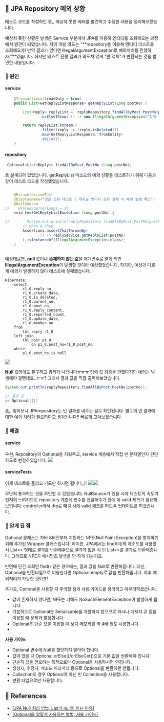 
## 📌 JPA Repository 예외 상황
테스트 코드를 작성하던 중,, 예상치 못한 에러를 발견하고 수정한 내용을 정리해보겠습니다.

예상치 못한 상황은 발생은 Service 부분에서 JPA를 이용해 엔티티를 조회해오는 과정에서 발견이 되었습니다.
저의 개발 의도는 "**repository를 이용해 엔티티 리스트를 조회해오자! 만약 결과가 없다면 IllegalArgumentException로 예외처리를 진행하자."**였습니다. 하지만 테스트 진행 결과가 의도치 않게 "빈 객체"가 반환되는 것을 발견한 내용입니다.

### 🎈 원인
#### service
```java
    @Transactional(readOnly = true)
    public List<GetReplyListResponse> getReplyList(Long postNo) {

        List<Reply> replyList =  replyRepository.findAllByPost_PostNo(postNo)
                .orElseThrow( () -> new IllegalArgumentException("검색 결과가 없습니다."));

        return replyList.stream()
                .filter(reply -> !reply.isDeleted())
                .map(GetReplyListResponse::fromEntity)
                .toList();
    }
```

#### repository
```java
 Optional<List<Reply>> findAllByPost_PostNo (Long postNo);
```

로 설계되어 있었습니다. getReplyList 메소드의 예외 상황을 테스트하기 위해 다음과 같이 테스트 코드를 작성했었습니다.

```java

    @ParameterizedTest
    @DisplayName("댓글 조회 테스트 : 게시글 엔티티 조회 실패 시 예외 발생 확인")
    @NullSource
//    @ValueSource(longs = 3)
    void testGetReplyListException (Long postNo) {

//        System.out.println(replyRepository.findAllByPost_PostNo(postNo));
        // when & then
        Assertions.assertThatThrownBy(
                () -> replyService.getReplyList(postNo)
        ).isInstanceOf(IllegalArgumentException.class);
    }
    
```

예상대로면, **null** 값이나 **존재하지 않는 값**을 매개변수로 받게 되면 **IllegalArgumentException**이 발생할 것이라 예상했었습니다. 하지만, 예상과 다르게 예외가 발생하지 않아 테스트에 실패했습니다.
```
Hibernate: 
    select
        r1_0.reply_no,
        r1_0.create_date,
        r1_0.is_deleted,
        r1_0.parent_no,
        r1_0.post_no,
        r1_0.reply_content,
        r1_0.reported_count,
        r1_0.update_date,
        r1_0.member_no 
    from
        tbl_reply r1_0 
    left join
        tbl_post p1_0 
            on p1_0.post_no=r1_0.post_no 
    where
        p1_0.post_no is null
```
![](https://velog.velcdn.com/images/kko0369/post/c553766f-99b2-4088-a938-ad9694360316/image.png)

**Null** 값임에도 불구하고 쿼리가 나갑니다ㅠㅠㅠ 입력 값 검증을 안했다지만 예외는 발생해야 할텐데요..ㅠㅠ? 그래서 결과 값을 직접 출력해보았습니다.
```java
System.out.println(replyRepository.findAllByPost_PostNo(postNo));

// 결과 값
>> Optional[[]]
```

흠,, 찾아보니 JPArepository는 빈 결과를 내주는 걸로 확인됩니다. 별도의 빈 결과에 대한 예외 처리가 필요하다고 생각됩니다!! 빠르게 고쳐보겠습니다.

### 🎈 해결

#### service
우선, Repository의 Optional을 지워주고, service 계층에서 직접 빈 문자열인지 판단하도록 변경하였습니다.
![](https://velog.velcdn.com/images/kko0369/post/e8394dad-5462-40cc-934d-3d30aef09a00/image.png)

#### serviceTests
이제 테스트를 돌리고 기도만 하시면 됩니다,,!!
![](https://velog.velcdn.com/images/kko0369/post/3ed81a2f-8c9e-4d22-bdd3-f1f800624241/image.png)![](https://velog.velcdn.com/images/kko0369/post/9e2b7a6c-5719-473f-b467-a104812b1f12/image.png)

무난히 통과하는 것을 확인할 수 있었습니다.
NullSource가 있을 시에 테스트의 속도가 현저히 느려지므로 repository 계층에 변수를 전달해주기 전에 꼭 valid 체크가 필요해보입니다. controller에서 dto로 매핑 시에 valid 체크를 하도록 업데이트를 하겠습니다.


### 🎈 알게 된 점
Optional 클래스는 자바 8버전부터 지원하는 NPE(Null Point Exception)을 방지하기 위해 추가된 Wrapper 클래스입니다. 하지만, JPA에서는 findAll()의 메소드를 사용할 시 List<> 형태로 결과를 반환해주므로 결과가 없을 시 빈 List<>를 결과로 반환해줍니다. 그러므로 NPE가 애시당초 발생을 안 하게 되는거죠.

반면에 단건 조회인 find() 같은 경우에는, 결과 값을 Null로 반환해줍니다. 대신, Optional을 반환타입으로 이용한다면 Optional.empty로 값을 반환해줍니다. 이후 예외처리가 가능한 것이죠!

추가로, Optional을 사용할 때 주의할 점과 사용 가이드를 정리하고 마무리하겠습니다.
- 값이 존재하지 않다면, NPE는 피해도 NoSuchElementException이 발생하게 됩니다.
- 기본적으로 Optional은 Serializable을 지원하지 않으므로 캐시나 메세지 큐 등을 이용할 때 문제가 발생합니다.
- Optional은 단순 값을 이용할 때 보다 메모리를 약 4배 정도 사용합니다.
- 

**사용 가이드**
- Optional 변수에 Null을 할당하지 말아야 합니다.
- 값이 없을 때 Optional.orElse()/orElseGet()으로 기본 값을 반환해야 합니다.
- 단순히 값을 얻으려는 목적으로만 Optional을 사용하시면 안됩니다.
- 생성자, 수정자, 메소드 파라미터 등으로 Optional을 반환하면 안됩니다.
- Collection의 경우 Optional이 아닌 빈 Collection을 사용합니다.
- 반환 타입으로만 사용합니다.

## 📒 References
- [[JPA Null 처리 방법, List가 null이 아닌 이유]](https://duooo-story.tistory.com/48)
- [[Optional을 알맞게 사용하는 방법, 사용 가이드]](https://mangkyu.tistory.com/203)